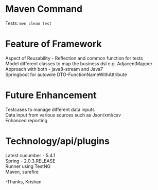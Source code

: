
# Maven Command 
Tests: `mvn clean test ` <br />

# Feature of  Framework
Aspect of Reusability - Reflection and common function for tests <br />
Model different classes to map the business dsl e.g. AdjacentMapper<br />
Approach with both - java8-stream and Java7 <br />
Springboot for autowire DTO-FunctionNameWithAttribute<br />

# Future Enhancement
Testcases to manage different data inputs<br />
Data input from various sources such as Json/xml/csv<br />
Enhanced reporting<br />

# Technology/api/plugins<br />
Latest cucumber - 5.4.1<br />
Spring - 2.0.3.RELEASE<br />
Runner using TestNG<br />
Maven, surefire<br />


-Thanks,  Krishan

